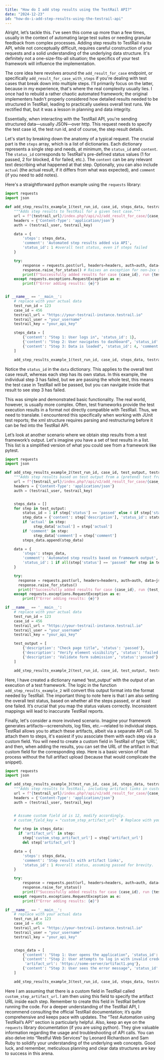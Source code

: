 ```yaml
---
title: "How do I add step results using the TestRail API?"
date: "2024-12-23"
id: "how-do-i-add-step-results-using-the-testrail-api"
---
```


Alright, let’s tackle this. I've seen this come up more than a few times, usually in the context of automating large test suites or needing granular feedback from complex processes. Adding step results to TestRail via its API, while not conceptually difficult, requires careful construction of your requests and a solid understanding of the underlying data structure. It's definitely not a one-size-fits-all situation; the specifics of your test framework will influence the implementation.

The core idea here revolves around the `add_result_for_case` endpoint, or specifically `add_result_for_case_with_steps` if you're dealing with test cases that break down into multiple steps. I'll primarily focus on the latter, because in my experience, that's where the real complexity usually lies. I once had to rebuild a rather chaotic automated framework; the original implementers hadn't properly considered how detailed results needed to be structured in TestRail, leading to practically useless overall test runs. We rectified that, but it was a lesson in planning and data integrity.

Essentially, when interacting with the TestRail API, you're sending structured data—usually JSON—over http. This request needs to specify the test case id, the test run id, and of course, the step result details.

Let's start by breaking down the anatomy of a typical request. The crucial part is the `steps` array, which is a list of dictionaries. Each dictionary represents a single step and needs, at minimum, the `status_id` and `content`. The `status_id` corresponds to TestRail's pre-defined status values (1 for passed, 2 for blocked, 4 for failed, etc.). The `content` can be any relevant text describing what happened at that step. Optionally, you can also include `actual` (the actual result, if it differs from what was expected), and `comment` (if you need to add notes).

Here's a straightforward python example using the `requests` library:

```python
import requests
import json

def add_step_results_example_1(test_run_id, case_id, steps_data, testrail_url, testrail_user, testrail_key):
    """Adds step results to TestRail for a given test case."""
    url = f"{testrail_url}/index.php?/api/v2/add_result_for_case/{case_id}/{test_run_id}"
    headers = {'Content-Type': 'application/json'}
    auth = (testrail_user, testrail_key)

    data = {
        'steps': steps_data,
        'comment': 'Automated step results added via API',
        'status_id': 1 #overall test status, even if steps failed
    }

    try:
        response = requests.post(url, headers=headers, auth=auth, data=json.dumps(data))
        response.raise_for_status() # Raises an exception for non-2xx status codes
        print(f"Successfully added results for case {case_id}, run {test_run_id}.")
    except requests.exceptions.RequestException as e:
        print(f"Error adding results: {e}")


if __name__ == '__main__':
    # replace with your actual data
    test_run_id = 123
    case_id = 456
    testrail_url = "https://your-testrail-instance.testrail.io"
    testrail_user = "your_username"
    testrail_key = "your_api_key"

    steps_data = [
        {'content': "Step 1: User logs in", 'status_id': 1},
        {'content': "Step 2: User navigates to dashboard", 'status_id': 1},
        {'content': "Step 3: Data is loaded", 'status_id': 4, 'comment': "Load failed after timeout", 'actual': 'error response 500'}
    ]

    add_step_results_example_1(test_run_id, case_id, steps_data, testrail_url, testrail_user, testrail_key)
```

Notice the `status_id` in the `data` dictionary. This applies to the overall test case result, whereas each step has its own status. In this example, the individual step 3 has failed, but we are passing the whole test, this means the test case in TestRail will be passed, but you can navigate inside that result to see step 3 has failed.

This was simple and demonstrated basic functionality. The real world, however, is usually more complex. Often, test frameworks provide the test execution results in a format not directly compatible with TestRail. Thus, we need to translate. I encountered this specifically when working with JUnit test reports; the xml structure requires parsing and restructuring before it can be fed into the TestRail API.

Let’s look at another scenario where we obtain step results from a test framework’s output. Let's imagine you have a set of test results in a list. This list is a simplified version of what you could see from a framework like pytest.

```python
import requests
import json

def add_step_results_example_2(test_run_id, case_id, test_output, testrail_url, testrail_user, testrail_key):
    """Adds step results based on test output from a (pretend) test framework."""
    url = f"{testrail_url}/index.php?/api/v2/add_result_for_case/{case_id}/{test_run_id}"
    headers = {'Content-Type': 'application/json'}
    auth = (testrail_user, testrail_key)


    steps_data = []
    for step in test_output:
        status_id = 1 if step['status'] == 'passed' else 4 if step['status'] == 'failed' else 2 #blocked
        step_data = {'content': step['description'], 'status_id': status_id}
        if 'actual' in step:
             step_data['actual'] = step['actual']
        if 'comment' in step:
             step_data['comment'] = step['comment']
        steps_data.append(step_data)

    data = {
        'steps': steps_data,
        'comment': 'Automated step results based on framework output',
        'status_id': 1 if all(step['status'] == 'passed' for step in test_output) else 4 # overall status
    }

    try:
      response = requests.post(url, headers=headers, auth=auth, data=json.dumps(data))
      response.raise_for_status()
      print(f"Successfully added results for case {case_id}, run {test_run_id}.")
    except requests.exceptions.RequestException as e:
        print(f"Error adding results: {e}")

if __name__ == '__main__':
    # replace with your actual data
    test_run_id = 123
    case_id = 456
    testrail_url = "https://your-testrail-instance.testrail.io"
    testrail_user = "your_username"
    testrail_key = "your_api_key"

    test_output = [
        {'description': "Check page title", 'status': 'passed'},
        {'description': "Verify element visibility", 'status': 'failed', 'actual':'element not visible', 'comment': 'element missing from the DOM'},
        {'description': 'Validate form submission', 'status':'passed'}
    ]

    add_step_results_example_2(test_run_id, case_id, test_output, testrail_url, testrail_user, testrail_key)

```
Here, I have created a dictionary named ‘test\_output’ with the output of an execution of a test framework. The logic in the function `add_step_results_example_2` will convert this output format into the format needed by TestRail. The important thing to note here is that I am also setting the overall test status, based on whether all the steps passed, or at least one failed. It’s crucial that you map the status values correctly. Inconsistent mappings will lead to inaccurate TestRail reports.

Finally, let's consider a more involved scenario. Imagine your framework generates artifacts—screenshots, log files, etc.—related to individual steps. TestRail allows you to attach these artifacts, albeit via a separate API call. To attach them to steps, it's easiest if you associate them with each step via a custom field. You will need to create a custom field in TestRail of type ‘URL’, and then, when adding the results, you can set the URL of the artifact in that custom field for the corresponding step. Here is a basic version of that process without the full artifact upload (because that would complicate the snippet).

```python
import requests
import json

def add_step_results_example_3(test_run_id, case_id, steps_data, testrail_url, testrail_user, testrail_key):
    """Adds step results to TestRail, including artifact links in custom fields."""
    url = f"{testrail_url}/index.php?/api/v2/add_result_for_case/{case_id}/{test_run_id}"
    headers = {'Content-Type': 'application/json'}
    auth = (testrail_user, testrail_key)


    # Assume custom field id is 12, modify accordingly.
    # custom_field_key = "custom_step_artifact_url"  # Replace with your actual field name or identifier.

    for step in steps_data:
      if 'artifact_url' in step:
        step['custom_step_artifact_url'] = step['artifact_url']
        del step['artifact_url']

    data = {
        'steps': steps_data,
        'comment': 'Step results with artifact links',
        'status_id': 1 #overall status, assuming passed for brevity.
    }

    try:
        response = requests.post(url, headers=headers, auth=auth, data=json.dumps(data))
        response.raise_for_status()
        print(f"Successfully added results for case {case_id}, run {test_run_id}.")
    except requests.exceptions.RequestException as e:
        print(f"Error adding results: {e}")

if __name__ == '__main__':
    # replace with your actual data
    test_run_id = 123
    case_id = 456
    testrail_url = "https://your-testrail-instance.testrail.io"
    testrail_user = "your_username"
    testrail_key = "your_api_key"


    steps_data = [
        {'content': "Step 1: User opens the application", 'status_id': 1},
        {'content': "Step 2: User attempts to log in with invalid credentials", 'status_id': 4,
         'artifact_url': 'https://some-server/artifact1.png'},
        {'content': "Step 3: User sees the error message", 'status_id': 1}
    ]

    add_step_results_example_3(test_run_id, case_id, steps_data, testrail_url, testrail_user, testrail_key)
```
Here I am assuming that there is a custom field in TestRail called `custom_step_artifact_url`. I am then using this field to specify the artifact URL inside each step. Remember to create this field in TestRail before running the code.
For a deeper understanding of the TestRail API, I recommend consulting the official TestRail documentation; it’s quite comprehensive and keeps pace with updates. The “Test Automation using TestRail’s API” section is particularly helpful. Also, keep an eye on the `requests` library documentation (if you are using python). They give valuable information regarding the usage and troubleshooting of API calls. You can also delve into “Restful Web Services” by Leonard Richardson and Sam Ruby to solidify your understanding of the underlying web concepts. Good luck, and remember, meticulous planning and clear data structures are key to success in this arena.
